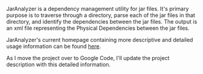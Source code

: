 JarAnalyzer is a dependency management utility for jar files. It's primary purpose is to traverse through a directory, parse each of the jar files in that directory, and identify the dependencies between the jar files. The output is an xml file representing the Physical Dependencies between the jar files.

JarAnalyzer's current homepage containing more descriptive and detailed usage information can be found [here](http://www.kirkk.com/main/Main/JarAnalyzer).

As I move the project over to Google Code, I'll update the project description with this detailed information.